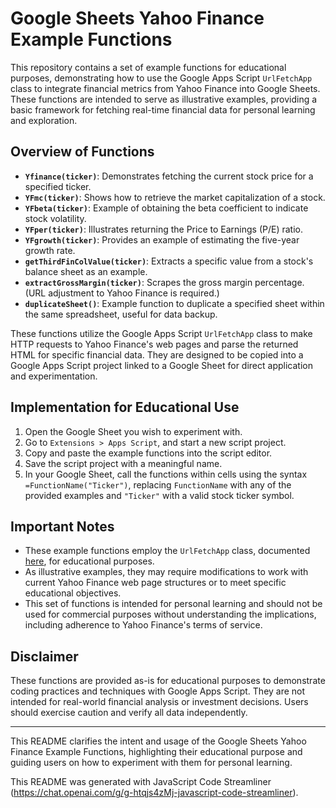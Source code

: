 # Google Sheets Yahoo Finance Example Functions

This repository contains a set of example functions for educational purposes, demonstrating how to use the Google Apps Script `UrlFetchApp` class to integrate financial metrics from Yahoo Finance into Google Sheets. These functions are intended to serve as illustrative examples, providing a basic framework for fetching real-time financial data for personal learning and exploration.

## Overview of Functions

- **`Yfinance(ticker)`**: Demonstrates fetching the current stock price for a specified ticker.
- **`YFmc(ticker)`**: Shows how to retrieve the market capitalization of a stock.
- **`YFbeta(ticker)`**: Example of obtaining the beta coefficient to indicate stock volatility.
- **`YFper(ticker)`**: Illustrates returning the Price to Earnings (P/E) ratio.
- **`YFgrowth(ticker)`**: Provides an example of estimating the five-year growth rate.
- **`getThirdFinColValue(ticker)`**: Extracts a specific value from a stock's balance sheet as an example.
- **`extractGrossMargin(ticker)`**: Scrapes the gross margin percentage. (URL adjustment to Yahoo Finance is required.)
- **`duplicateSheet()`**: Example function to duplicate a specified sheet within the same spreadsheet, useful for data backup.

These functions utilize the Google Apps Script `UrlFetchApp` class to make HTTP requests to Yahoo Finance's web pages and parse the returned HTML for specific financial data. They are designed to be copied into a Google Apps Script project linked to a Google Sheet for direct application and experimentation.

## Implementation for Educational Use

1. Open the Google Sheet you wish to experiment with.
2. Go to `Extensions > Apps Script`, and start a new script project.
3. Copy and paste the example functions into the script editor.
4. Save the script project with a meaningful name.
5. In your Google Sheet, call the functions within cells using the syntax `=FunctionName("Ticker")`, replacing `FunctionName` with any of the provided examples and `"Ticker"` with a valid stock ticker symbol.

## Important Notes

- These example functions employ the `UrlFetchApp` class, documented [here](https://developers.google.com/apps-script/reference/url-fetch/url-fetch-app), for educational purposes.
- As illustrative examples, they may require modifications to work with current Yahoo Finance web page structures or to meet specific educational objectives.
- This set of functions is intended for personal learning and should not be used for commercial purposes without understanding the implications, including adherence to Yahoo Finance's terms of service.

## Disclaimer

These functions are provided as-is for educational purposes to demonstrate coding practices and techniques with Google Apps Script. They are not intended for real-world financial analysis or investment decisions. Users should exercise caution and verify all data independently.

---

This README clarifies the intent and usage of the Google Sheets Yahoo Finance Example Functions, highlighting their educational purpose and guiding users on how to experiment with them for personal learning.

This README was generated with JavaScript Code Streamliner (https://chat.openai.com/g/g-htqjs4zMj-javascript-code-streamliner).

